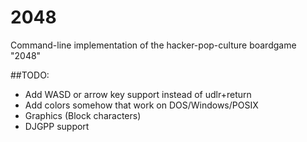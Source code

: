 2048
====

Command-line implementation of the hacker-pop-culture boardgame "2048"

##TODO:

* Add WASD or arrow key support instead of udlr+return
* Add colors somehow that work on DOS/Windows/POSIX
* Graphics (Block characters)
* DJGPP support
